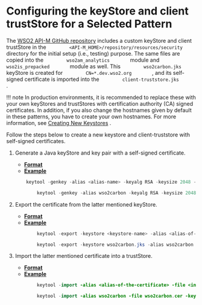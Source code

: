 # Configuring the keyStore and client trustStore for a Selected Pattern

The [WSO2 API-M GitHub repository](https://github.com/wso2/puppet-apim) includes a custom keyStore and client trustStore in the `         <API-M_HOME>/repository/resources/security        ` directory for the initial setup (i.e., testing) purpose. The same files are copied into the `         wso2am_analytics        ` module and `         wso2is_prepacked        ` module as well. This `         wso2carbon.jks        ` keyStore is created for `         CN=*.dev.wso2.org        ` , and its self-signed certificate is imported into the `         client-truststore.jks        ` .

!!! note
In production environments, it is recommended to replace these with your own keyStores and trustStores with certification authority (CA) signed certificates. In addition, if you also change the hostnames given by default in these patterns, you have to create your own hostnames. For more information, see [Creating New Keystores](https://docs.wso2.com/display/ADMIN44x/Creating+New+Keystores) .


Follow the steps below to create a new keystore and client-truststore with self-signed certificates.

1.  Generate a Java keyStore and key pair with a self-signed certificate.

    -   [**Format**](#keyStore-format)
    -   [**Example**](#example1)

    ``` java
        keytool -genkey -alias <alias-name> -keyalg RSA -keysize 2048 -keystore <keystore-name> -dname "CN=*.dev.wso2.org,OU=Home,O=Home,L=SL,S=WS,C=LK" -storepass <password> -keypass <password> -validity <validity-period>
    ```

    ``` java
            keytool -genkey -alias wso2carbon -keyalg RSA -keysize 2048 -keystore wso2carbon.jks -dname "CN=*.dev.wso2.org,OU=Home,O=Home,L=SL,S=WS,C=LK" -storepass wso2carbon -keypass wso2carbon -validity 2000
    ```

2.  Export the certificate from the latter mentioned keyStore.

    -   [**Format**](#CertFromKeyStore)
    -   [**Example**](#example2)

    ``` java
            keytool -export -keystore <keystore-name> -alias <alias-of-the-certificate> -file <output-file-name>.cer
    ```

    ``` java
            keytool -export -keystore wso2carbon.jks -alias wso2carbon -file wso2carbon.cer
    ```

3.  Import the latter mentioned certificate into a trustStore.

    -   [**Format**](#ImportKeyStore)
    -   [**Example**](#example3)

    ``` java
            keytool -import -alias <alias-of-the-certificate> -file <input-file-name>.cer -keystore <client-truststore-name> -storepass <trust-store-password>
    ```

    ``` java
            keytool -import -alias wso2carbon -file wso2carbon.cer -keystore client-truststore.jks -storepass wso2carbon
    ```


